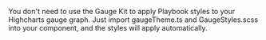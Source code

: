 You don't need to use the Gauge Kit to apply Playbook styles to your Highcharts gauge graph. Just import gaugeTheme.ts and GaugeStyles.scss into your component, and the styles will apply automatically.